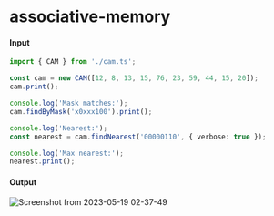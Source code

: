 # associative-memory
#### Input
```ts
import { CAM } from './cam.ts';

const cam = new CAM([12, 8, 13, 15, 76, 23, 59, 44, 15, 20]);
cam.print();

console.log('Mask matches:');
cam.findByMask('x0xxx100').print();

console.log('Nearest:');
const nearest = cam.findNearest('00000110', { verbose: true });

console.log('Max nearest:');
nearest.print();
```
#### Output
![Screenshot from 2023-05-19 02-37-49](https://github.com/qaip/associative-memory/assets/105589311/67d57ff0-6714-4dc2-8c5e-8bd7c2c69bd0)
